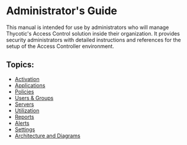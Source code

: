 [title]: # (Administration)
[tags]: # (thycotic access control)
[priority]: # (1000)
# Administrator's Guide

This manual is intended for use by administrators who will manage Thycotic's Access Control solution inside their organization. It provides security administrators with detailed instructions and references for the setup of the Access Controller environment.

## Topics:

* [Activation](getting-started/index.md)
* [Applications](applications/index.md)
* [Policies](policies/index.md)
* [Users & Groups](users/index.md)
* [Servers](servers/index.md)
* [Utilization](utilization/index.md)
* [Reports](reports/index.md)
* [Alerts](alerts/index.md)
* [Settings](settings/index.md)
* [Architecture and Diagrams](diagrams/index.md)
